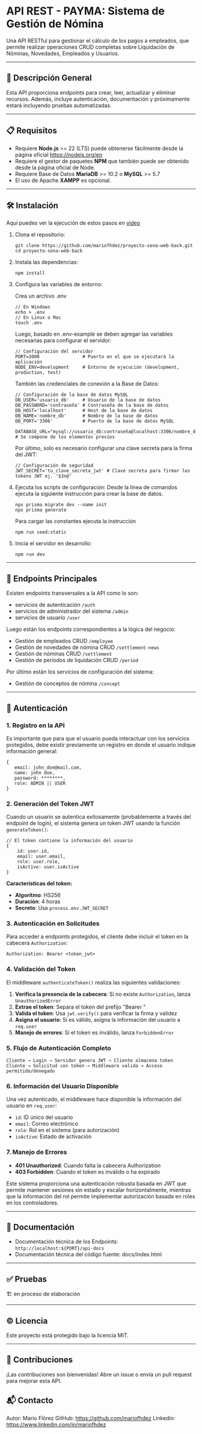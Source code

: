 # API REST - PAYMA: Sistema de Gestión de Nómina

Una API RESTful para gestionar el cálculo de los pagos a empleados, que permite realizar operaciones CRUD completas sobre Liquidación de Nóminas, Novedades, Empleados y Usuarios.

---

## 🚀 Descripción General

Esta API proporciona endpoints para crear, leer, actualizar y eliminar recursos. Además, incluye autenticación, documentación y próximamente estará incluyendo pruebas automatizadas.

---

## 📋 Requisitos

- Requiere **Node.js** >= 22 (LTS) puede obtenerse fácilmente desde la página oficial https://nodejs.org/en
- Requiere el gestor de paquetes **NPM** que también puede ser obtenido desde la página oficial de Node.
- Requiere Base de Datos **MariaDB** >= 10.2 o **MySQL** >= 5.7
- El uso de Apache **XAMPP** es opcional.

---

## 🛠️ Instalación

Aquí puedes ver la ejecución de estos pasos en [video](https://www.loom.com/share/2398a8873b3b4771a36fe52f298513c9?sid=6bc760f1-853e-4e55-9de0-9701cb4d1755)

1. Clona el repositorio:
   ```
   git clone https://github.com/mariofhdez/proyecto-sena-web-back.git
   cd proyecto-sena-web-back
   ```

2. Instala las dependencias:
   ```
   npm install
   ```

3. Configura las variables de entorno:

   Crea un archivo .env
   ```
   // En Windows
   echo > .env
   // En Linux o Mac
   touch .env
   ```

   Luego, basado en .env-example se deben agregar las variables necesarias para configurar el servidor:
   ```
   // Configuración del servidor
   PORT=3000                # Puerto en el que se ejecutará la aplicación
   NODE_ENV=development     # Entorno de ejecución (development, production, test)   
   ```

   También las credenciales de conexión a la Base de Datos:
   ```
   // Configuración de la base de datos MySQL
   DB_USER='usuario_db'     # Usuario de la base de datos
   DB_PASSWORD='contraseña' # Contraseña de la base de datos
   DB_HOST='localhost'      # Host de la base de datos
   DB_NAME='nombre_db'      # Nombre de la base de datos
   DB_PORT='3306'           # Puerto de la base de datos MySQL

   DATABASE_URL="mysql://usuario_db:contraseña@localhost:3306/nombre_db"  # Se compone de los elementos previos
   ```

   Por último, solo es necesario configurar una clave secreta para la firma del JWT:
   ```
   // Configuración de seguridad
   JWT_SECRET='tu_clave_secreta_jwt' # Clave secreta para firmar los tokens JWT ej. '$3n@'
   ```
   
   
5. Ejecuta los scripts de configuración:
   Desde la línea de comandos ejecuta la siguiente instrucción para crear la base de datos.
   ```
   npx prisma migrate dev --name init
   npx prisma generate
   ```
   Para cargar las constantes ejecuta la instrucción
   ```
   npm run seed:static
   ```

6. Inicia el servidor en desarrollo:
   ```  
   npm run dev
   ```
---

## 📡 Endpoints Principales

Existen endpoints transversales a la API como lo son:
- servicios de autenticación `/auth`
- servicios de administrador del sistema `/admin`
- servicios de usuario `/user`

Luego están los endpoints correspondientes a la lógica del negocio:
- Gestión de empleados CRUD `/employee`
- Gestión de novedades de nómina CRUD `/settlement-news`
- Gestión de nóminas CRUD `/settlement`
- Gestión de períodos de liquidación CRUD `/period`

Por último están los servicios de configuración del sistema:
- Gestión de conceptos de nómina `/concept`

---

## 🔐 Autenticación

### 1. **Registro en la API**

Es importante que para que el usuario pueda interactuar con los servicios protegidos, debe existir previamente un registro en donde el usuario indique información general:

```
{
   email: john_doe@mail.com,
   name: john doe,
   password: ********,
   role: ADMIN || USER
}
```


### 2. **Generación del Token JWT**
Cuando un usuario se autentica exitosamente (probablemente a través del endpoint de login), el sistema genera un token JWT usando la función `generateToken()`:

```
// El token contiene la información del usuario
{
    id: user.id,
    email: user.email, 
    role: user.role,
    isActive: user.isActive
}
```

**Características del token:**
- **Algoritmo**: HS256
- **Duración**: 4 horas
- **Secreto**: Usa `process.env.JWT_SECRET`

### 3. **Autenticación en Solicitudes**
Para acceder a endpoints protegidos, el cliente debe incluir el token en la cabecera `Authorization`:

```
Authorization: Bearer <token_jwt>
```

### 4. **Validación del Token**
El middleware `authenticateToken()` realiza las siguientes validaciones:

1. **Verifica la presencia de la cabecera**: Si no existe `Authorization`, lanza `UnauthorizedError`
2. **Extrae el token**: Separa el token del prefijo "Bearer "
3. **Valida el token**: Usa `jwt.verify()` para verificar la firma y validez
4. **Asigna el usuario**: Si es válido, asigna la información del usuario a `req.user`
5. **Manejo de errores**: Si el token es inválido, lanza `ForbiddenError`

### 5. **Flujo de Autenticación Completo**

```
Cliente → Login → Servidor genera JWT → Cliente almacena token
Cliente → Solicitud con token → Middleware valida → Acceso permitido/denegado
```

### 6. **Información del Usuario Disponible**
Una vez autenticado, el middleware hace disponible la información del usuario en `req.user`:
- `id`: ID único del usuario
- `email`: Correo electrónico
- `role`: Rol en el sistema (para autorización)
- `isActive`: Estado de activación

### 7. **Manejo de Errores**
- **401 Unauthorized**: Cuando falta la cabecera Authorization
- **403 Forbidden**: Cuando el token es inválido o ha expirado

Este sistema proporciona una autenticación robusta basada en JWT que permite mantener sesiones sin estado y escalar horizontalmente, mientras que la información del rol permite implementar autorización basada en roles en los controladores.

---

## 📄 Documentación

- Documentación técnica de los Endpoints: `http://localhost:${PORT}/api-docs`
- Documentación técnica del código fuente: docs/index.html

---

## ✅ Pruebas

🏗️ en proceso de elaboración

---

## ©️ Licencia

Este proyecto está protegido bajo la licencia MIT.

---

## 🤝 Contribuciones

¡Las contribuciones son bienvenidas! Abre un issue o envía un pull request para mejorar esta API.

## 📬 Contacto

Autor: Mario Flórez
GitHub: https://github.com/mariofhdez
Linkedin: https://www.linkedin.com/in/mariofhdez

